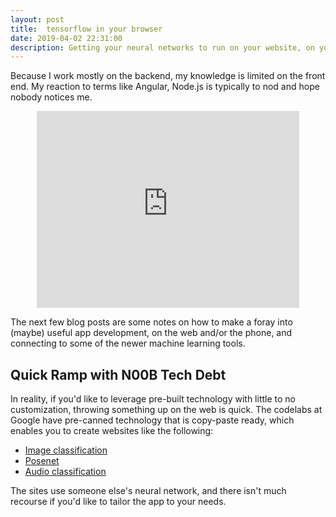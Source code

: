 ```yaml
---
layout: post
title:  tensorflow in your browser
date: 2019-04-02 22:31:00
description: Getting your neural networks to run on your website, on your phones and tablets, by using java script
---
```


Because I work mostly on the backend, my knowledge is limited on the front end. My reaction to terms like Angular, Node.js is typically to nod and hope nobody notices me. 

<html>
<center>
<iframe width="420" height="315" src="https://www.youtube.com/embed/iRuuNPHgkzs" frameborder="0" allowfullscreen></iframe>
</center>
<p></p>
</html>

The next few blog posts are some notes on how to make a foray into (maybe) useful app development, on the web and/or the phone, and connecting to some of the newer machine learning tools. 

## Quick Ramp with N00B Tech Debt

In reality, if you'd like to leverage pre-built technology with little to no customization, throwing something up on the web is quick. The codelabs at Google have pre-canned technology that is copy-paste ready, which enables you to create websites like the following:

- [Image classification](/subpages/tensorflow_js/2018-09-20-tensorflow-part-1)
- [Posenet](/subpages/tensorflow_js/2019-04-06-tensorflow-part-2)
- [Audio classification](/subpages/tensorflow_js/2019-04-06-tensorflow-part-3)

The sites use someone else's neural network, and there isn't much recourse if you'd like to tailor the app to your needs.
